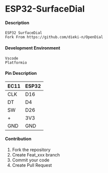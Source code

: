 # ESP32-SurfaceDial

#### Description
    ESP32 SurfaceDial
    Fork From https://github.com/dieki-n/OpenDial

#### Development Environment
    Vscode
    Platformio

#### Pin Description

| EC11 | ESP32 |
| ---- | ----- |
| CLK  | D16   |
| DT   | D4    |
| SW   | D26   |
| +    | 3V3   |
| GND  | GND   |

#### Contribution

1.  Fork the repository
2.  Create Feat_xxx branch
3.  Commit your code
4.  Create Pull Request
